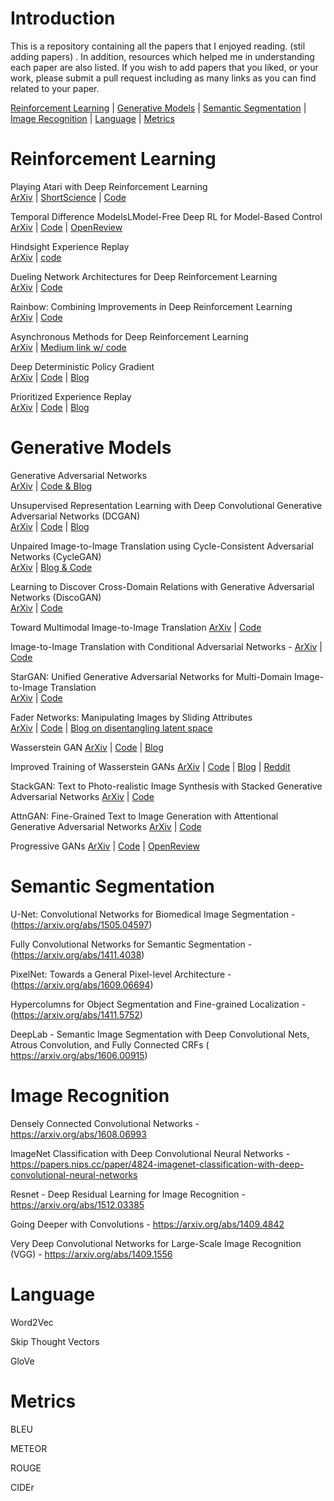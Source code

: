 # Introduction
This is a repository containing all the papers that I enjoyed reading. (stil adding papers) . In addition, resources which helped me in understanding each paper are also listed. If you wish to add papers that you liked, or your work, please submit a pull request including as many links as you can find related to your paper.

[Reinforcement Learning](#reinforcement-learning) | [Generative Models](#generative-models) | [Semantic Segmentation](#semantic-segmentation) | [Image Recognition](#image-recognition) | [Language](#language) | [Metrics](#metrics)

# Reinforcement Learning
Playing Atari with Deep Reinforcement Learning <br>
[ArXiv](https://arxiv.org/abs/1312.5602) | [ShortScience](http://www.shortscience.org/paper?bibtexKey=journals/corr/1312.5602#aleju) | [Code](https://github.com/brendanator/atari-rl) <br>

Temporal Difference ModelsLModel-Free Deep RL for Model-Based Control <br>
[ArXiv](https://arxiv.org/abs/1802.09081) | [Code](https://github.com/vitchyr/rlkit) | [OpenReview](https://openreview.net/forum?id=Skw0n-W0Z) <br>

Hindsight Experience Replay <br>
[ArXiv](https://arxiv.org/abs/1707.01495) | [code](https://github.com/openai/baselines/tree/master/baselines/her) <br>

 Dueling Network Architectures for Deep Reinforcement Learning <br>
[ArXiv](https://arxiv.org/abs/1511.06581) | [Code](https://github.com/satyenrajpal/RL_algos) <br>

Rainbow: Combining Improvements in Deep Reinforcement Learning <br>
[ArXiv](https://arxiv.org/abs/1710.02298) | [Code](https://github.com/Kaixhin/Rainbow) <br>

Asynchronous Methods for Deep Reinforcement Learning <br> 
[ArXiv](https://arxiv.org/abs/1602.01783) | [Medium link w/ code](https://medium.com/emergent-future/simple-reinforcement-learning-with-tensorflow-part-8-asynchronous-actor-critic-agents-a3c-c88f72a5e9f2) <br>

Deep Deterministic Policy Gradient <br>
[ArXiv](https://arxiv.org/abs/1509.02971) | [Code](https://github.com/Kaixhin/Rainbow) | [Blog](http://pemami4911.github.io/blog/2016/08/21/ddpg-rl.html) <br>

Prioritized Experience Replay <br>
[ArXiv](https://arxiv.org/abs/1511.05952?context=cs) | [Code](https://github.com/rlcode/per) | [Blog](http://pemami4911.github.io/paper-summaries/deep-rl/2016/01/26/prioritizing-experience-replay.html) <br>

# Generative Models
Generative Adversarial Networks <br>
[ArXiv](https://arxiv.org/abs/1406.2661) | [Code & Blog](https://wiseodd.github.io/techblog/2016/09/17/gan-tensorflow/) <br>

Unsupervised Representation Learning with Deep Convolutional Generative Adversarial Networks (DCGAN) <br>
[ArXiv](https://arxiv.org/abs/1511.06434) | [Code](https://github.com/pytorch/examples/tree/master/dcgan) | [Blog](https://julianzaidi.wordpress.com/2017/04/24/deep-convolution-gan-dcgan-architecture-and-training/) <br>

Unpaired Image-to-Image Translation using Cycle-Consistent Adversarial Networks (CycleGAN) <br>
[ArXiv](https://arxiv.org/abs/1703.10593) | [Blog & Code](https://junyanz.github.io/CycleGAN/) <br>

Learning to Discover Cross-Domain Relations with Generative Adversarial Networks (DiscoGAN) <br>
[ArXiv](https://arxiv.org/abs/1703.05192) | [Code](https://github.com/carpedm20/DiscoGAN-pytorch) <br>

Toward Multimodal Image-to-Image Translation
[ArXiv](https://arxiv.org/abs/1711.11586) | [Code](https://github.com/junyanz/BicycleGAN)

Image-to-Image Translation with Conditional Adversarial Networks -
[ArXiv](https://arxiv.org/abs/1611.07004) | [Code](https://github.com/phillipi/pix2pix)

StarGAN: Unified Generative Adversarial Networks for Multi-Domain Image-to-Image Translation <br>
[ArXiv](https://arxiv.org/abs/1711.09020) | [Code](https://github.com/yunjey/StarGAN) <br>

Fader Networks: Manipulating Images by Sliding Attributes <br>
[ArXiv](https://arxiv.org/abs/1706.00409) | [Code](https://github.com/facebookresearch/FaderNetworks) | [Blog on disentangling latent space](https://www.ibm.com/blogs/research/2018/05/disentanglement-deep-learning/)<br>

Wasserstein GAN 
[ArXiv](https://arxiv.org/abs/1701.07875) | [Code](https://github.com/martinarjovsky/WassersteinGAN) | [Blog](https://www.alexirpan.com/2017/02/22/wasserstein-gan.html)<br>

Improved Training of Wasserstein GANs
[ArXiv](https://arxiv.org/abs/1704.00028) | [Code](https://github.com/lilianweng/unified-gan-tensorflow) | [Blog](http://guimperarnau.com/blog/2017/11/Fantastic-GANs-and-where-to-find-them-II#impWGANs) | [Reddit](https://www.reddit.com/r/MachineLearning/comments/63dfun/r170400028_improved_training_of_wasserstein_gans/) <br>

StackGAN: Text to Photo-realistic Image Synthesis with Stacked Generative Adversarial Networks
[ArXiv](https://arxiv.org/abs/1612.03242) | [Code](https://github.com/hanzhanggit/StackGAN) <br>

AttnGAN: Fine-Grained Text to Image Generation with Attentional Generative Adversarial Networks
[ArXiv](https://arxiv.org/abs/1711.10485) | [Code](https://github.com/taoxugit/AttnGAN) <br>

Progressive GANs
[ArXiv](https://arxiv.org/abs/1710.10196) | [Code](https://github.com/tkarras/progressive_growing_of_gans) | [OpenReview](https://openreview.net/forum?id=Hk99zCeAb) <br>

# Semantic Segmentation
 
 U-Net: Convolutional Networks for Biomedical Image Segmentation - (https://arxiv.org/abs/1505.04597) <br>
 
 Fully Convolutional Networks for Semantic Segmentation - (https://arxiv.org/abs/1411.4038) <br>
 
 PixelNet: Towards a General Pixel-level Architecture - (https://arxiv.org/abs/1609.06694) <br>
 
 Hypercolumns for Object Segmentation and Fine-grained Localization - (https://arxiv.org/abs/1411.5752) <br>
 
 DeepLab - Semantic Image Segmentation with Deep Convolutional Nets, Atrous Convolution, and Fully Connected CRFs  (
 https://arxiv.org/abs/1606.00915) <br>
 
# Image Recognition
Densely Connected Convolutional Networks - https://arxiv.org/abs/1608.06993 <br>

ImageNet Classification with Deep Convolutional Neural Networks - https://papers.nips.cc/paper/4824-imagenet-classification-with-deep-convolutional-neural-networks <br>

Resnet - Deep Residual Learning for Image Recognition - https://arxiv.org/abs/1512.03385 <br>

Going Deeper with Convolutions - https://arxiv.org/abs/1409.4842 <br>

Very Deep Convolutional Networks for Large-Scale Image Recognition (VGG) - https://arxiv.org/abs/1409.1556 <br>
 
# Language
Word2Vec <br>

Skip Thought Vectors <br>

GloVe <br>

# Metrics
BLEU <br>

METEOR <br>

ROUGE <br>

CIDEr <br>

